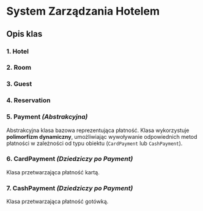 # System Zarządzania Hotelem

## Opis klas

### 1. **Hotel**

### 2. **Room**

### 3. **Guest**

### 4. **Reservation**

### 5. **Payment** *(Abstrakcyjna)*
   Abstrakcyjna klasa bazowa reprezentująca płatność. Klasa wykorzystuje **polimorfizm dynamiczny**, umożliwiając wywoływanie odpowiednich metod płatności w zależności od typu obiektu (`CardPayment` lub `CashPayment`).

### 6. **CardPayment** *(Dziedziczy po Payment)*
   Klasa przetwarzająca płatność kartą.

### 7. **CashPayment** *(Dziedziczy po Payment)*
   Klasa przetwarzająca płatność gotówką.
